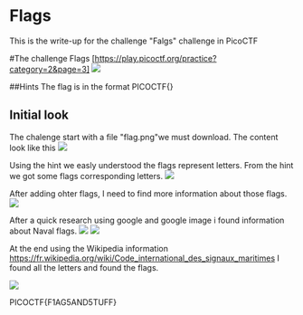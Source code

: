 # Flags
This is the write-up for the challenge "Falgs" challenge in PicoCTF

#The challenge
Flags [https://play.picoctf.org/practice?category=2&page=3]
![](images/img1.png)

##Hints
The flag is in the format PICOCTF{}

## Initial look
The chalenge start with a file "flag.png"we must download. The content look like this
![](images/img2.png)

Using the hint we easly understood the flags represent letters. From the hint we got some flags corresponding letters.
![](images/img3.png)

After adding ohter flags, I need to find more information about those flags.
![](images/img4.png)

After a quick research using google and google image i found information about Naval flags.
![](images/img5.png)
![](images/img6.png)

At the end using the Wikipedia information https://fr.wikipedia.org/wiki/Code_international_des_signaux_maritimes
I found all the letters and found the flags.

![](images/img7.png)

PICOCTF{F1AG5AND5TUFF}






